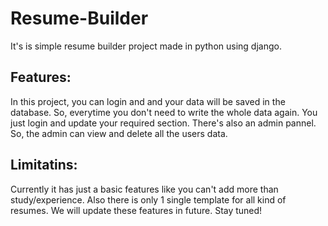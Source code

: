 # Resume-Builder
It's is simple resume builder project made in python using django. 
## Features:
In this project, you can login and and your data will be saved in the database. So, everytime you don't need to write the whole data again. You just login and update your required section.
There's also an admin pannel. So, the admin can view and delete all the users data.
## Limitatins:
Currently it has just a basic features like you can't add more than study/experience. Also there is only 1 single template for all kind of resumes. We will update these features in future. Stay tuned!
